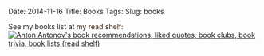 Date: 2014-11-16
Title: Books
Tags:
Slug: books



See my books list at <span style="color: #382110">my read shelf:</span><br/><a href="https://www.goodreads.com/review/list/36949456?shelf=read" title="Anton Antonov's book recommendations, liked quotes, book clubs, book trivia, book lists (read shelf)"><img border="0" alt="Anton Antonov's book recommendations, liked quotes, book clubs, book trivia, book lists (read shelf)" src="https://www.goodreads.com/images/badge/badge1.jpg"></a>
